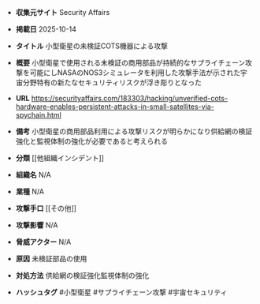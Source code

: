 - **収集元サイト**
Security Affairs

- **掲載日**
2025-10-14

- **タイトル**
小型衛星の未検証COTS機器による攻撃

- **概要**
小型衛星で使用される未検証の商用部品が持続的なサプライチェーン攻撃を可能にしNASAのNOS3シミュレータを利用した攻撃手法が示された宇宙分野特有の新たなセキュリティリスクが浮き彫りとなった

- **URL**
https://securityaffairs.com/183303/hacking/unverified-cots-hardware-enables-persistent-attacks-in-small-satellites-via-spychain.html

- **備考**
小型衛星の商用部品利用による攻撃リスクが明らかになり供給網の検証強化と監視体制の強化が必要であると考えられる

- **分類**
[[他組織インシデント]]

- **組織名**
N/A

- **業種**
N/A

- **攻撃手口**
[[その他]]

- **攻撃影響**
N/A

- **脅威アクター**
N/A

- **原因**
未検証部品の使用

- **対処方法**
供給網の検証強化監視体制の強化

- **ハッシュタグ**
#小型衛星 #サプライチェーン攻撃 #宇宙セキュリティ
